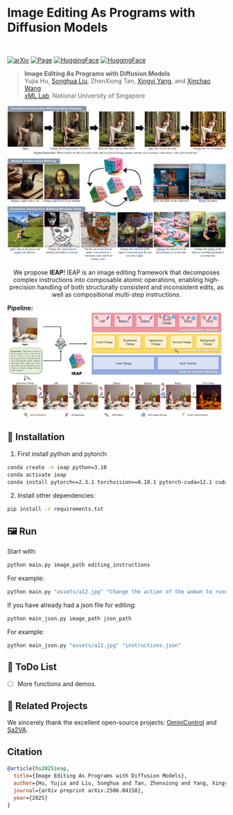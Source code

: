 # Image Editing As Programs with Diffusion Models

<br>

<a href="https://arxiv.org/abs/2506.04158"><img src="https://img.shields.io/badge/arXiv%20paper-2506.01103-b31b1b.svg" alt="arXiv"></a>
<a href="https://yujiahu1109.github.io/IEAP/"><img src="https://img.shields.io/badge/GitHub-Pages-blue.svg?logo=github&" alt="Page"></a>
<a href="https://huggingface.co/Cicici1109/IEAP"><img src="https://img.shields.io/badge/🤗_HuggingFace-Model-ffbd45.svg" alt="HuggingFace"></a>
<a href="https://huggingface.co/spaces/Cicici1109/IEAP"><img src="https://img.shields.io/badge/🤗_HuggingFace-Space-ffbd45.svg" alt="HuggingFace"></a>

> **Image Editing As Programs with Diffusion Models**
> <br>
> Yujia Hu, 
> [Songhua Liu](http://121.37.94.87/), 
> ZhenXiong Tan,
> [Xingyi Yang](https://adamdad.github.io/), 
> and 
> [Xinchao Wang](https://sites.google.com/site/sitexinchaowang/)
> <br>
> [xML Lab](https://sites.google.com/view/xml-nus), National University of Singapore
> <br>

![Demo](./assets/teaser/teaser.jpg)


<center>
  We propose <strong>IEAP</strong>! IEAP is an image editing framework that decomposes complex instructions into composable atomic operations, enabling high-precision handling of both structurally consistent and inconsistent edits, as well as compositional multi-step instructions.
</center>

<strong>Pipeline:</strong>
![Pipeline](./assets/teaser/pipeline.jpg)

## 🔧 Installation
1. First install python and pytorch:
```bash
conda create -n ieap python=3.10
conda activate ieap
conda install pytorch==2.3.1 torchvision==0.18.1 pytorch-cuda=12.1 cuda -c pytorch  -c "nvidia/label/cuda-12.1.0" -c "nvidia/label/cuda-12.1.1"
```
2. Install other dependencies:
```bash
pip install -r requirements.txt
```

## 🖼️ Run
Start with:

```bash
python main.py image_path editing_instructions
```
For example:
```bash
python main.py "assets/a12.jpg" "Change the action of the woman to running and minify the woman."
```

If you have already had a json file for editing:
```bash
python main_json.py image_path json_path
```
For example:
```bash
python main_json.py "assets/a12.jpg" "instructions.json"
```

## 🔦 ToDo List
- [ ] More functions and demos.

## 🔗 Related Projects
We sincerely thank the excellent open-source projects: [OminiControl](https://github.com/Yuanshi9815/OminiControl.git) and [Sa2VA](https://github.com/magic-research/Sa2VA.git).

## Citation

```bibtex
@article{hu2025ieap,
  title={Image Editing As Programs with Diffusion Models},
  author={Hu, Yujia and Liu, Songhua and Tan, Zhenxiong and Yang, Xingyi and Wang, Xinchao},
  journal={arXiv preprint arXiv:2506.04158},
  year={2025}
}
```
